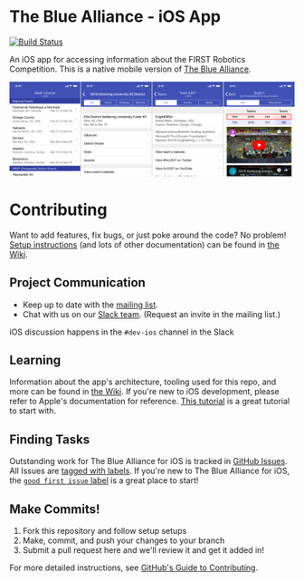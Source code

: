 The Blue Alliance - iOS App
===
[![Build Status](https://travis-ci.com/the-blue-alliance/the-blue-alliance-ios.svg?branch=master)](https://travis-ci.com/the-blue-alliance/the-blue-alliance-ios)

An iOS app for accessing information about the FIRST Robotics Competition. This is a native mobile version of [The Blue Alliance](http://www.thebluealliance.com).

![](https://raw.githubusercontent.com/the-blue-alliance/the-blue-alliance-ios/master/screenshots/app-preview.png)

Contributing
===
Want to add features, fix bugs, or just poke around the code? No problem! [Setup instructions](https://github.com/the-blue-alliance/the-blue-alliance-ios/wiki/Setup) (and lots of other documentation) can be found in [the Wiki](https://github.com/the-blue-alliance/the-blue-alliance-ios/wiki).

Project Communication
---
 - Keep up to date with the [mailing list](https://groups.google.com/forum/#!forum/thebluealliance-developers).
 - Chat with us on our [Slack team](https://the-blue-alliance.slack.com/). (Request an invite in the mailing list.)

iOS discussion happens in the `#dev-ios` channel in the Slack

Learning
---
Information about the app's architecture, tooling used for this repo, and more can be found in [the Wiki](https://github.com/the-blue-alliance/the-blue-alliance-ios/wiki). If you're new to iOS development, please refer to Apple's documentation for reference. [This tutorial](https://developer.apple.com/library/archive/referencelibrary/GettingStarted/DevelopiOSAppsSwift/index.html) is a great tutorial to start with.

Finding Tasks
---
Outstanding work for The Blue Alliance for iOS is tracked in [GitHub Issues](https://github.com/the-blue-alliance/the-blue-alliance-ios/issues). All Issues are [tagged with labels](https://github.com/the-blue-alliance/the-blue-alliance-ios/labels). If you're new to The Blue Alliance for iOS, the [`good first issue` label](https://github.com/the-blue-alliance/the-blue-alliance-ios/issues?q=is%3Aopen+is%3Aissue+label%3A%22good+first+issue%22) is a great place to start!

Make Commits!
---
1. Fork this repository and follow setup setups
2. Make, commit, and push your changes to your branch
3. Submit a pull request here and we'll review it and get it added in!

For more detailed instructions, see [GitHub's Guide to Contributing](https://guides.github.com/activities/contributing-to-open-source/).
